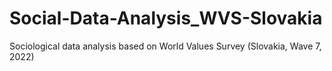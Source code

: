 # Social-Data-Analysis_WVS-Slovakia
Sociological data analysis based on World Values Survey (Slovakia, Wave 7, 2022)

